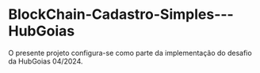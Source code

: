 # BlockChain-Cadastro-Simples---HubGoias

O presente projeto configura-se como parte da implementação do desafio da HubGoias 04/2024.
